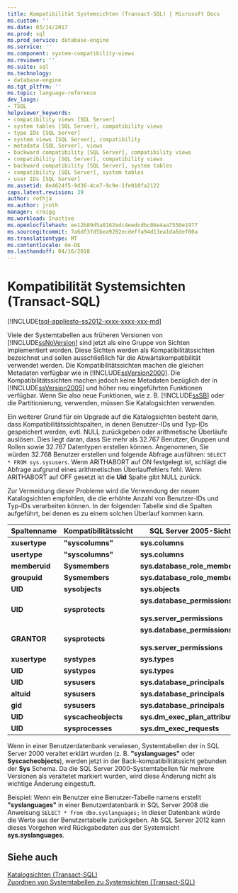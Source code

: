 ```yaml
---
title: Kompatibilität Systemsichten (Transact-SQL) | Microsoft Docs
ms.custom: ''
ms.date: 03/14/2017
ms.prod: sql
ms.prod_service: database-engine
ms.service: ''
ms.component: system-compatibility-views
ms.reviewer: ''
ms.suite: sql
ms.technology:
- database-engine
ms.tgt_pltfrm: ''
ms.topic: language-reference
dev_langs:
- TSQL
helpviewer_keywords:
- compatibility views [SQL Server]
- system tables [SQL Server], compatibility views
- type IDs [SQL Server]
- system views [SQL Server], compatibility
- metadata [SQL Server], views
- backward compatibility [SQL Server], compatibility views
- compatibility [SQL Server], compatibility views
- backward compatibility [SQL Server], system tables
- compatibility [SQL Server], system tables
- user IDs [SQL Server]
ms.assetid: 8e4624f5-9d36-4ce7-9c9e-1fe010fa2122
caps.latest.revision: 39
author: rothja
ms.author: jroth
manager: craigg
ms.workload: Inactive
ms.openlocfilehash: ee12b89d5a8162edc4eedcdbc86e4aa7550e1977
ms.sourcegitcommit: 7a6df3fd5bea9282ecdeffa94d13ea1da6def80a
ms.translationtype: MT
ms.contentlocale: de-DE
ms.lasthandoff: 04/16/2018
---
```

# <a name="system-compatibility-views-transact-sql"></a>Kompatibilität Systemsichten (Transact-SQL)
[!INCLUDE[tsql-appliesto-ss2012-xxxx-xxxx-xxx-md](../../includes/tsql-appliesto-ss2012-xxxx-xxxx-xxx-md.md)]

  Viele der Systemtabellen aus früheren Versionen von [!INCLUDE[ssNoVersion](../../includes/ssnoversion-md.md)] sind jetzt als eine Gruppe von Sichten implementiert worden. Diese Sichten werden als Kompatibilitätssichten bezeichnet und sollen ausschließlich für die Abwärtskompatibilität verwendet werden. Die Kompatibilitätssichten machen die gleichen Metadaten verfügbar wie in [!INCLUDE[ssVersion2000](../../includes/ssversion2000-md.md)]. Die Kompatibilitätssichten machen jedoch keine Metadaten bezüglich der in [!INCLUDE[ssVersion2005](../../includes/ssversion2005-md.md)] und höher neu eingeführten Funktionen verfügbar. Wenn Sie also neue Funktionen, wie z. B. [!INCLUDE[ssSB](../../includes/sssb-md.md)] oder die Partitionierung, verwenden, müssen Sie Katalogsichten verwenden.  
  
 Ein weiterer Grund für ein Upgrade auf die Katalogsichten besteht darin, dass Kompatibilitätssichtspalten, in denen Benutzer-IDs und Typ-IDs gespeichert werden, evtl. NULL zurückgeben oder arithmetische Überläufe auslösen. Dies liegt daran, dass Sie mehr als 32.767 Benutzer, Gruppen und Rollen sowie 32.767 Datentypen erstellen können. Angenommen, Sie würden 32.768 Benutzer erstellen und folgende Abfrage ausführen: `SELECT * FROM sys.sysusers`. Wenn ARITHABORT auf ON festgelegt ist, schlägt die Abfrage aufgrund eines arithmetischen Überlauffehlers fehl. Wenn ARITHABORT auf OFF gesetzt ist die **Uid** Spalte gibt NULL zurück.  
  
 Zur Vermeidung dieser Probleme wird die Verwendung der neuen Katalogsichten empfohlen, die die erhöhte Anzahl von Benutzer-IDs und Typ-IDs verarbeiten können. In der folgenden Tabelle sind die Spalten aufgeführt, bei denen es zu einem solchen Überlauf kommen kann.  
  
|Spaltenname|Kompatibilitätssicht|SQL Server 2005-Sicht|  
|-----------------|------------------------|--------------------------|  
|**xusertype**|**"syscolumns"**|**sys.columns**|  
|**usertype**|**"syscolumns"**|**sys.columns**|  
|**memberuid**|**Sysmembers**|**sys.database_role_members**|  
|**groupuid**|**Sysmembers**|**sys.database_role_members**|  
|**UID**|**sysobjects**|**sys.objects**|  
|**UID**|**sysprotects**|**sys.database_permissions**<br /><br /> **sys.server_permissions**|  
|**GRANTOR**|**sysprotects**|**sys.database_permissions**<br /><br /> **sys.server_permissions**|  
|**xusertype**|**systypes**|**sys.types**|  
|**UID**|**systypes**|**sys.types**|  
|**UID**|**sysusers**|**sys.database_principals**|  
|**altuid**|**sysusers**|**sys.database_principals**|  
|**gid**|**sysusers**|**sys.database_principals**|  
|**UID**|**syscacheobjects**|**sys.dm_exec_plan_attributes**|  
|**UID**|**sysprocesses**|**sys.dm_exec_requests**|  
  
 Wenn in einer Benutzerdatenbank verwiesen, Systemtabellen der in SQL Server 2000 veraltet erklärt wurden (z. B. **"syslanguages"** oder **Syscacheobjects**), werden jetzt in der Back-kompatibilitätssicht gebunden der **Sys** Schema. Da die SQL Server 2000-Systemtabellen für mehrere Versionen als veraltetet markiert wurden, wird diese Änderung nicht als wichtige Änderung eingestuft.  
  
 Beispiel: Wenn ein Benutzer eine Benutzer-Tabelle namens erstellt **"syslanguages"** in einer Benutzerdatenbank in SQL Server 2008 die Anweisung `SELECT * from dbo.syslanguages;` in dieser Datenbank würde die Werte aus der Benutzertabelle zurückgeben. Ab SQL Server 2012 kann dieses Vorgehen wird Rückgabedaten aus der Systemsicht **sys.syslanguages**.  
  
## <a name="see-also"></a>Siehe auch  
 [Katalogsichten &#40;Transact-SQL&#41;](../../relational-databases/system-catalog-views/catalog-views-transact-sql.md)   
 [Zuordnen von Systemtabellen zu Systemsichten &#40;Transact-SQL&#41;](../../relational-databases/system-tables/mapping-system-tables-to-system-views-transact-sql.md)  
  
  
